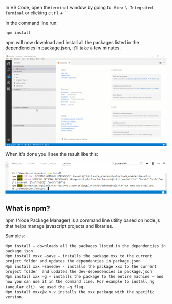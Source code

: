 ﻿In VS Code, open  the`terminal` window by going to: `View \ Integrated Terminal` or clicking <kbd>ctrl</kbd> + <kbd>`</kbd>

In the command line run:
```
npm install
```

npm will now download and install all the packages listed in the dependencies in package.json, it'll take a few minutes.

![Git Install](git-install.gif)

When it's done you'll see the result like this:

![File](file.png)


## What is npm?
npm (Node Package Manager) is a command line utility based on node.js that helps manage javascript projects and libraries.

Samples:
```
Npm install – downloads all the packages listed in the dependencies in package.json
Npm install xxxx –save – installs the package xxx to the current project folder and updates the dependencies in package.json
Npm install xxx –savedev - installs the package xxx to the current project folder  and updates the dev-dependencies in package.json
Npm install xxx –g – installs the package to the entire machine – and now you can use it in the command line. For example to install ng (angular cli)  we used the –g flag.
Npm install xxxx@v.v.v installs the xxx package with the specific version.
```

